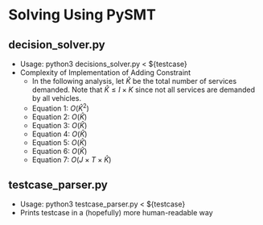 # Solving Using PySMT
## decision_solver.py
* Usage: python3 decisions_solver.py < ${testcase}
* Complexity of Implementation of Adding Constraint
    * In the following analysis, let $\hat{K}$ be the total number of services demanded. Note that $\hat{K} \leq I \times K$ since not all services are demanded by all vehicles.
    * Equation 1: $O(\hat{K}^2)$ 
    * Equation 2: $O(\hat{K})$ 
    * Equation 3: $O(\hat{K})$ 
    * Equation 4: $O(\hat{K})$ 
    * Equation 5: $O(\hat{K})$ 
    * Equation 6: $O(\hat{K})$ 
    * Equation 7: $O(J \times T \times \hat{K})$

## testcase_parser.py
* Usage: python3 testcase_parser.py < ${testcase}
* Prints testcase in a (hopefully) more human-readable way